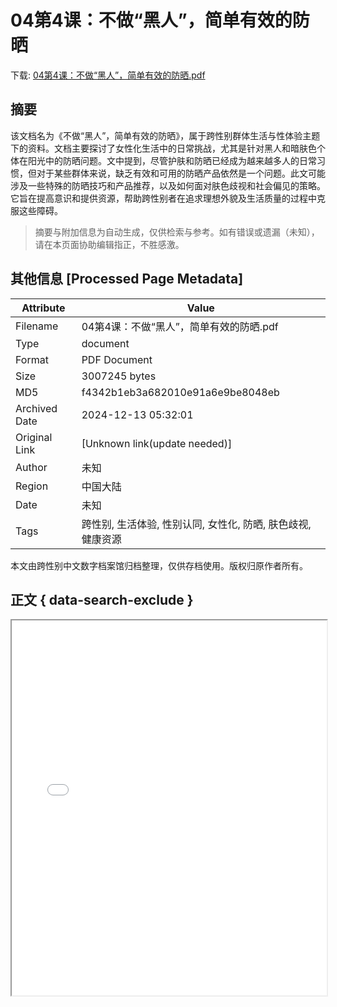 # 04第4课：不做“黑人”，简单有效的防晒

<!-- tcd_download_link -->
下载: <a href="../04第4课：不做“黑人”，简单有效的防晒.pdf" download>04第4课：不做“黑人”，简单有效的防晒.pdf</a>
<!-- tcd_download_link_end -->

## 摘要

<!-- tcd_abstract -->
该文档名为《不做“黑人”，简单有效的防晒》，属于跨性别群体生活与性体验主题下的资料。文档主要探讨了女性化生活中的日常挑战，尤其是针对黑人和暗肤色个体在阳光中的防晒问题。文中提到，尽管护肤和防晒已经成为越来越多人的日常习惯，但对于某些群体来说，缺乏有效和可用的防晒产品依然是一个问题。此文可能涉及一些特殊的防晒技巧和产品推荐，以及如何面对肤色歧视和社会偏见的策略。它旨在提高意识和提供资源，帮助跨性别者在追求理想外貌及生活质量的过程中克服这些障碍。

<!-- tcd_abstract_end -->

> 摘要与附加信息为自动生成，仅供检索与参考。如有错误或遗漏（未知），请在本页面协助编辑指正，不胜感激。

## 其他信息 [Processed Page Metadata]

| Attribute       | Value                                  |
|-----------------|----------------------------------------|
| Filename        | 04第4课：不做“黑人”，简单有效的防晒.pdf                             |
| Type            | document                                 |
| Format          | PDF Document                               |
| Size            | 3007245 bytes                           |
| MD5             | f4342b1eb3a682010e91a6e9be8048eb                                  |
| Archived Date   | 2024-12-13 05:32:01                             |
| Original Link   | [Unknown link(update needed)]                         |
| Author          | 未知                               |
| Region          | 中国大陆                               |
| Date            | 未知                                 |
| Tags            | 跨性别, 生活体验, 性别认同, 女性化, 防晒, 肤色歧视, 健康资源                                 |

本文由跨性别中文数字档案馆归档整理，仅供存档使用。版权归原作者所有。


## 正文 { data-search-exclude }

<!-- tcd_main_text -->
<iframe src="../04第4课：不做“黑人”，简单有效的防晒.pdf" width="100%" height="600px">
    <p>无法显示PDF，请下载查看。</p>
</iframe>
<!-- tcd_main_text_end -->

